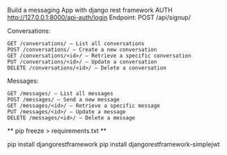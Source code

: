 Build a messaging App with django rest framework
AUTH
    http://127.0.0.1:8000/api-auth/login
    Endpoint: POST /api/signup/

Conversations:

    GET /conversations/ – List all conversations
    POST /conversations/ – Create a new conversation
    GET /conversations/<id>/ – Retrieve a specific conversation
    PUT /conversations/<id>/ – Update a conversation
    DELETE /conversations/<id>/ – Delete a conversation

Messages:

    GET /messages/ – List all messages
    POST /messages/ – Send a new message
    GET /messages/<id>/ – Retrieve a specific message
    PUT /messages/<id>/ – Update a message
    DELETE /messages/<id>/ – Delete a message

** pip freeze > requirements.txt **

pip install djangorestframework
pip install djangorestframework-simplejwt
